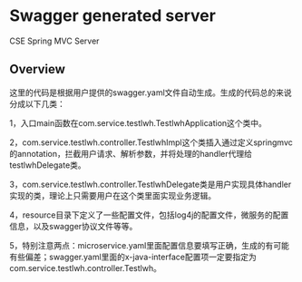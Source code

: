 # Swagger generated server

CSE Spring MVC Server


## Overview
这里的代码是根据用户提供的swagger.yaml文件自动生成。生成的代码总的来说分成以下几类：

1，入口main函数在com.service.testlwh.TestlwhApplication这个类中。

2，com.service.testlwh.controller.TestlwhImpl这个类插入通过定义springmvc的annotation，拦截用户请求、解析参数，并将处理的handler代理给testlwhDelegate类。

3，com.service.testlwh.controller.TestlwhDelegate类是用户实现具体handler实现的类，理论上只需要用户在这个类里面实现业务逻辑。


4，resource目录下定义了一些配置文件，包括log4j的配置文件，微服务的配置信息，以及swagger协议文件等等。

5，特别注意两点：microservice.yaml里面配置信息要填写正确，生成的有可能有些偏差；swagger.yaml里面的x-java-interface配置项一定要指定为com.service.testlwh.controller.Testlwh。
